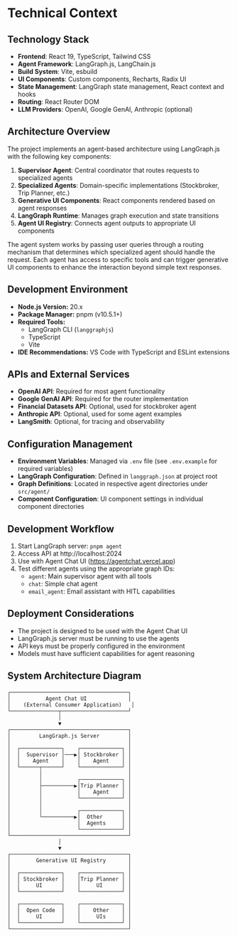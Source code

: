 # Technical Context

## Technology Stack
- **Frontend**: React 19, TypeScript, Tailwind CSS
- **Agent Framework**: LangGraph.js, LangChain.js
- **Build System**: Vite, esbuild
- **UI Components**: Custom components, Recharts, Radix UI
- **State Management**: LangGraph state management, React context and hooks
- **Routing**: React Router DOM
- **LLM Providers**: OpenAI, Google GenAI, Anthropic (optional)

## Architecture Overview
The project implements an agent-based architecture using LangGraph.js with the following key components:

1. **Supervisor Agent**: Central coordinator that routes requests to specialized agents
2. **Specialized Agents**: Domain-specific implementations (Stockbroker, Trip Planner, etc.)
3. **Generative UI Components**: React components rendered based on agent responses
4. **LangGraph Runtime**: Manages graph execution and state transitions
5. **Agent UI Registry**: Connects agent outputs to appropriate UI components

The agent system works by passing user queries through a routing mechanism that determines which specialized agent should handle the request. Each agent has access to specific tools and can trigger generative UI components to enhance the interaction beyond simple text responses.

## Development Environment
- **Node.js Version:** 20.x
- **Package Manager:** pnpm (v10.5.1+)
- **Required Tools:** 
  - LangGraph CLI (`langgraphjs`)
  - TypeScript
  - Vite
- **IDE Recommendations:** VS Code with TypeScript and ESLint extensions

## APIs and External Services
- **OpenAI API**: Required for most agent functionality
- **Google GenAI API**: Required for the router implementation
- **Financial Datasets API**: Optional, used for stockbroker agent
- **Anthropic API**: Optional, used for some agent examples
- **LangSmith**: Optional, for tracing and observability

## Configuration Management
- **Environment Variables**: Managed via `.env` file (see `.env.example` for required variables)
- **LangGraph Configuration**: Defined in `langgraph.json` at project root
- **Graph Definitions**: Located in respective agent directories under `src/agent/`
- **Component Configuration**: UI component settings in individual component directories

## Development Workflow
1. Start LangGraph server: `pnpm agent`
2. Access API at http://localhost:2024
3. Use with Agent Chat UI (https://agentchat.vercel.app)
4. Test different agents using the appropriate graph IDs:
   - `agent`: Main supervisor agent with all tools
   - `chat`: Simple chat agent
   - `email_agent`: Email assistant with HITL capabilities

## Deployment Considerations
- The project is designed to be used with the Agent Chat UI
- LangGraph.js server must be running to use the agents
- API keys must be properly configured in the environment
- Models must have sufficient capabilities for agent reasoning

## System Architecture Diagram
```
┌─────────────────────────────────────┐
│           Agent Chat UI             │
│    (External Consumer Application)   │
└───────────────┬─────────────────────┘
                │
                ▼
┌─────────────────────────────────────┐
│         LangGraph.js Server         │
│                                     │
│  ┌─────────────┐    ┌─────────────┐ │
│  │  Supervisor │───▶│ Stockbroker │ │
│  │    Agent    │    │    Agent    │ │
│  └──────┬──────┘    └─────────────┘ │
│         │                           │
│         │           ┌─────────────┐ │
│         ├──────────▶│Trip Planner │ │
│         │           │    Agent    │ │
│         │           └─────────────┘ │
│         │                           │
│         │           ┌─────────────┐ │
│         └──────────▶│  Other      │ │
│                     │  Agents     │ │
│                     └─────────────┘ │
└─────────────────────────────────────┘
                │
                ▼
┌─────────────────────────────────────┐
│        Generative UI Registry       │
│                                     │
│  ┌─────────────┐    ┌─────────────┐ │
│  │ Stockbroker │    │Trip Planner │ │
│  │     UI      │    │     UI      │ │
│  └─────────────┘    └─────────────┘ │
│                                     │
│  ┌─────────────┐    ┌─────────────┐ │
│  │  Open Code  │    │    Other    │ │
│  │     UI      │    │     UIs     │ │
│  └─────────────┘    └─────────────┘ │
└─────────────────────────────────────┘
